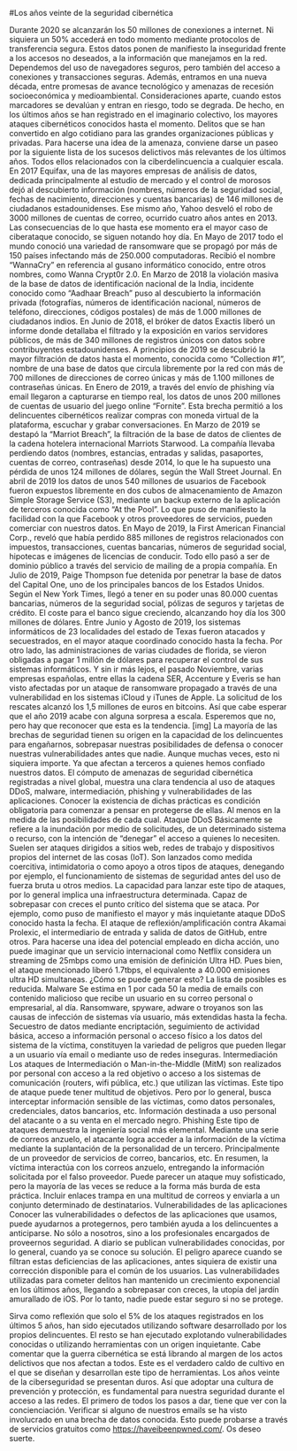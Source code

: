 #Los años veinte de la seguridad cibernética

Durante 2020 se alcanzarán los 50 millones de conexiones a internet. Ni siquiera un 50% accederá en todo momento mediante protocolos de transferencia segura. Estos datos ponen de manifiesto la inseguridad frente a los accesos no deseados, a la información que manejamos en la red. Dependemos del uso de navegadores seguros, pero también del acceso a conexiones y transacciones seguras. Además, entramos en una nueva década, entre promesas de avance tecnológico y amenazas de recesión socioeconómica y medioambiental. 
Consideraciones aparte, cuando estos marcadores se devalúan y entran en riesgo, todo se degrada. De hecho, en los últimos años se han registrado en el imaginario colectivo, los mayores ataques cibernéticos conocidos hasta el momento. Delitos que se han convertido en algo cotidiano para las grandes organizaciones públicas y privadas. 
Para hacerse una idea de la amenaza, conviene darse un paseo por la siguiente lista de los sucesos delictivos más relevantes de los últimos años. Todos ellos relacionados con la ciberdelincuencia a cualquier escala.
En 2017 Equifax, una de las mayores empresas de análisis de datos, dedicada principalmente al estudio de mercado y el control de morosos dejó al descubierto información (nombres, números de la seguridad social, fechas de nacimiento, direcciones y cuentas bancarias) de 146 millones de ciudadanos estadounidenses. 
Ese mismo año, Yahoo desveló el robo de 3000 millones de cuentas de correo, ocurrido cuatro años antes en 2013. Las consecuencias de lo que hasta ese momento era el mayor caso de ciberataque conocido, se siguen notando hoy día. 
En Mayo de 2017 todo el mundo conoció una variedad de ransomware que se propagó por más de 150 países infectando más de 250.000 computadoras. Recibió el nombre “WannaCry” en referencia al gusano informático conocido, entre otros nombres, como Wanna Crypt0r 2.0.
En Marzo de 2018 la violación masiva de la base de datos de identificación nacional de la India, incidente conocido como “Aadhaar Breach” puso al descubierto la información privada (fotografías, números de identificación nacional, números de teléfono, direcciones, códigos postales) de más de 1.000 millones de ciudadanos indios. 
En Junio de 2018, el bróker de datos Exactis liberó un informe donde detallaba el filtrado y la exposición en varios servidores públicos, de más de 340 millones de registros únicos con datos sobre contribuyentes estadounidenses. 
A principios de 2019 se descubrió la mayor filtración de datos hasta el momento, conocida como “Collection #1”, nombre de una base de datos que circula libremente por la red con más de 700 millones de direcciones de correo únicas y más de 1.100 millones de contraseñas únicas. 
En Enero de 2019, a través del envío de phishing vía email llegaron a capturarse en tiempo real, los datos de unos 200 millones de cuentas de usuario del juego online “Fornite”. Esta brecha permitió a los delincuentes cibernéticos realizar compras con moneda virtual de la plataforma, escuchar y grabar conversaciones.
En Marzo de 2019 se destapó la “Marriot Breach”, la filtración de la base de datos de clientes de la cadena hotelera internacional Marriots Starwood. La compañía llevaba perdiendo datos (nombres, estancias, entradas y salidas, pasaportes, cuentas de correo, contraseñas) desde 2014, lo que le ha supuesto una pérdida de unos 124 millones de dólares, según the Wall Street Journal.
En abril de 2019 los datos de unos 540 millones de usuarios de Facebook fueron expuestos libremente en dos cubos de almacenamiento de Amazon Simple Storage Service (S3), mediante un backup externo de la aplicación de terceros conocida como “At the Pool”. Lo que puso de manifiesto la facilidad con la que Facebook y otros proveedores de servicios, pueden comerciar con nuestros datos.
En Mayo de 2019, la First American Financial Corp., reveló que había perdido 885 millones de registros relacionados con impuestos, transacciones, cuentas bancarias, números de seguridad social, hipotecas e imágenes de licencias de conducir. Todo ello pasó a ser de dominio público a través del servicio de mailing de a propia compañía.
En Julio de 2019, Paige Thompson fue detenida por penetrar la base de datos del Capital One, uno de los principales bancos de los Estados Unidos. Según el New York Times, llegó a tener en su poder unas 80.000 cuentas bancarias, números de la seguridad social, pólizas de seguros y tarjetas de crédito. El coste para el banco sigue creciendo, alcanzando hoy día los 300 millones de dólares.
Entre Junio y Agosto de 2019, los sistemas informáticos de 23 localidades del estado de Texas fueron atacados y secuestrados, en el mayor ataque coordinado conocido hasta la fecha. Por otro lado, las administraciones de varias ciudades de florida, se vieron obligadas a pagar 1 millón de dólares para recuperar el control de sus sistemas informáticos.
Y sin ir más lejos, el pasado Noviembre, varias empresas españolas, entre ellas la cadena SER, Accenture y Everis se han visto afectadas por un ataque de ransomware propagado a través de una vulnerabilidad en los sistemas iCloud y iTunes de Apple. La solicitud de los rescates alcanzó los 1,5 millones de euros en bitcoins.
Así que cabe esperar que el año 2019 acabe con alguna sorpresa a escala. Esperemos que no, pero hay que reconocer que esta es la tendencia. 
[img]
La mayoría de las brechas de seguridad tienen su origen en la capacidad de los delincuentes para engañarnos, sobrepasar nuestras posibilidades de defensa o conocer nuestras vulnerabilidades antes que nadie. Aunque muchas veces, esto ni siquiera importe. Ya que afectan a terceros a quienes hemos confiado nuestros datos. 
El cómputo de amenazas de seguridad cibernética registradas a nivel global, muestra una clara tendencia al uso de ataques DDoS, malware, intermediación, phishing y vulnerabilidades de las aplicaciones. Conocer la existencia de dichas prácticas es condición obligatoria para comenzar a pensar en protegerse de ellas. Al menos en la medida de las posibilidades de cada cual.
Ataque DDoS
Básicamente se refiere a la inundación por medio de solicitudes, de un determinado sistema o recurso, con la intención de “denegar” el acceso a quienes lo necesiten. Suelen ser ataques dirigidos a sitios web, redes de trabajo y dispositivos propios del internet de las cosas (IoT). Son lanzados como medida coercitiva, intimidatoria o como apoyo a otros tipos de ataques, denegando por ejemplo, el funcionamiento de sistemas de seguridad antes del uso de fuerza bruta u otros medios. 
La capacidad para lanzar este tipo de ataques, por lo general implica una infraestructura determinada. Capaz de sobrepasar con creces el punto crítico del sistema que se ataca. Por ejemplo, como puso de manifiesto el mayor y más inquietante ataque DDoS conocido hasta la fecha. El ataque de reflexión/amplificación contra Akamai Prolexic, el intermediario de entrada y salida de datos de GitHub, entre otros. Para hacerse una idea del potencial empleado en dicha acción, uno puede imaginar que un servicio internacional como Netflix considera un streaming de 25mbps como una emisión de definición Ultra HD. Pues bien, el ataque mencionado liberó 1.7tbps, el equivalente a 40.000 emisiones ultra HD simultaneas. ¿Cómo se puede generar esto? La lista de posibles es reducida.
Malware
Se estima en 1 por cada 50 la media de emails con contenido malicioso que recibe un usuario en su correo personal o empresarial, al día. Ransomware, spyware, adware o troyanos son las causas de infección de sistemas vía usuario, más extendidas hasta la fecha. Secuestro de datos mediante encriptación, seguimiento de actividad básica, acceso a información personal o acceso físico a los datos del sistema de la víctima, constituyen la variedad de peligros que pueden llegar a un usuario vía email o mediante uso de redes inseguras.
Intermediación
Los ataques de Intermediación o Man-in-the-Middle (MitM) son realizados por personal con acceso a la red objetivo o acceso a los sistemas de comunicación (routers, wifi pública, etc.) que utilizan las víctimas. Este tipo de ataque puede tener multitud de objetivos. Pero por lo general, busca interceptar información sensible de las víctimas, como datos personales, credenciales, datos bancarios, etc. Información destinada a uso personal del atacante o a su venta en el mercado negro.
Phishing
Este tipo de ataques demuestra la ingeniería social más elemental. Mediante una serie de correos anzuelo, el atacante logra acceder a la información de la víctima mediante la suplantación de la personalidad de un tercero. Principalmente de un proveedor de servicios de correo, bancarios, etc. 
En resumen, la víctima interactúa con los correos anzuelo, entregando la información solicitada por el falso proveedor. Puede parecer un ataque muy sofisticado, pero la mayoría de las veces se reduce a la forma más burda de esta práctica. Incluir enlaces trampa en una multitud de correos y enviarla a un conjunto determinado de destinatarios. 
Vulnerabilidades de las aplicaciones
Conocer las vulnerabilidades o defectos de las aplicaciones que usamos, puede ayudarnos a protegernos, pero también ayuda a los delincuentes a anticiparse. No sólo a nosotros, sino a los profesionales encargados de proveernos seguridad. 
A diario se publican vulnerabilidades conocidas, por lo general, cuando ya se conoce su solución. El peligro aparece cuando se filtran estas deficiencias de las aplicaciones, antes siquiera de existir una corrección disponible para el común de los usuarios.
Las vulnerabilidades utilizadas para cometer delitos han mantenido un crecimiento exponencial en los últimos años, llegando a sobrepasar con creces, la utopía del jardín amurallado de iOS. Por lo tanto, nadie puede estar seguro si no se protege.

Sirva como reflexión que solo el 5% de los ataques registrados en los últimos 5 años, han sido ejecutados utilizando software desarrollado por los propios delincuentes. El resto se han ejecutado explotando vulnerabilidades conocidas o utilizando herramientas con un origen inquietante. Cabe comentar que la guerra cibernética se está librando al margen de los actos delictivos que nos afectan a todos. Este es el verdadero caldo de cultivo en el que se diseñan y desarrollan este tipo de herramientas.
Los años veinte de la ciberseguridad se presentan duros. Así que adoptar una cultura de prevención y protección, es fundamental para nuestra seguridad durante el acceso a las redes. El primero de todos los pasos a dar, tiene que ver con la concienciación. Verificar si alguno de nuestros emails se ha visto involucrado en una brecha de datos conocida. Esto puede probarse a través de servicios gratuitos como https://haveibeenpwned.com/. Os deseo suerte. 
